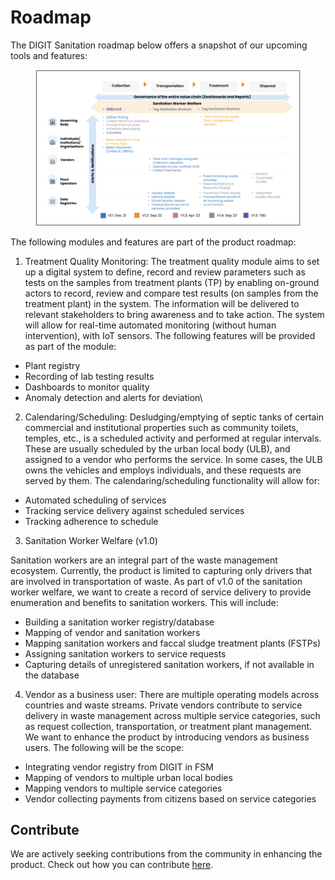 # Roadmap

The DIGIT Sanitation roadmap below offers a snapshot of our upcoming tools and features:

<figure><img src="../.gitbook/assets/Screenshot 2023-04-20 at 11.29.49 AM.png" alt=""><figcaption></figcaption></figure>

The following modules and features are part of the product roadmap:

1. Treatment Quality Monitoring: The treatment quality module aims to set up a digital system to define, record and review parameters such as tests on the samples from treatment plants (TP) by enabling on-ground actors to record, review and compare test results (on samples from the treatment plant) in the system. The information will be delivered to relevant stakeholders to bring awareness and to take action. The system will allow for real-time automated monitoring (without human intervention), with IoT sensors. The following features will be provided as part of the module:&#x20;

* Plant registry
* Recording of lab testing results
* Dashboards to monitor quality
* Anomaly detection and alerts for deviation\


2. Calendaring/Scheduling: Desludging/emptying of septic tanks of certain commercial and institutional properties such as community toilets, temples, etc., is a scheduled activity and performed at regular intervals. These are usually scheduled by the urban local body (ULB), and assigned to a vendor who performs the service. In some cases, the ULB owns the vehicles and employs individuals, and these requests are served by them. The calendaring/scheduling functionality will allow for:&#x20;

* Automated scheduling of services&#x20;
* Tracking service delivery against scheduled services
* Tracking adherence to schedule

3. Sanitation Worker Welfare (v1.0)

Sanitation workers are an integral part of the waste management ecosystem. Currently, the product is limited to capturing only drivers that are involved in transportation of waste. As part of v1.0 of the sanitation worker welfare, we want to create a record of service delivery to provide enumeration and benefits to sanitation workers. This will include:

* Building a sanitation worker registry/database
* Mapping of vendor and sanitation workers
* Mapping sanitation workers and faccal sludge treatment plants (FSTPs)
* Assigning sanitation workers to service requests
* Capturing details of unregistered sanitation workers, if not available in the database

4. Vendor as a business user: There are multiple operating models across countries and waste streams. Private vendors contribute to service delivery in waste management across multiple service categories, such as request collection, transportation, or treatment plant management. We want to enhance the product by introducing vendors as business users. The following will be the scope:

* Integrating vendor registry from DIGIT in FSM
* &#x20;Mapping of vendors to multiple urban local bodies
* &#x20;Mapping vendors to multiple service categories &#x20;
* Vendor collecting payments from citizens based on service categories

## Contribute

We are actively seeking contributions from the community in enhancing the product. Check out how you can contribute [here](../community/contribute.md).

